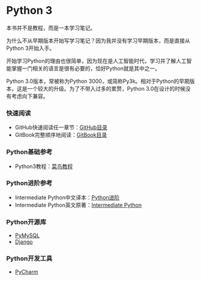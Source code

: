 # Python 3

本书并不是教程，而是一本学习笔记。

为什么不从早期版本开始写学习笔记？因为我并没有学习早期版本，而是直接从Python 3开始入手。

开始学习Python的理由也很简单，因为现在是人工智能时代，学习并了解人工智能掌握一门相关的语言是很有必要的，恰好Python就是其中之一。

Python 3.0版本，常被称为Python 3000，或简称Py3k。相对于Python的早期版本，这是一个较大的升级。为了不带入过多的累赘，Python 3.0在设计的时候没有考虑向下兼容。

### 快速阅读
- GitHub快速阅读任一章节：[GitHub目录](https://github.com/Glepooek/python-gitbook/blob/master/SUMMARY.md)
- GitBook完整顺序地阅读：[GitBook目录](https://glepooek.gitbooks.io/python/content/)

### Python基础参考
- Python3教程：[菜鸟教程](http://www.runoob.com/python3/python3-tutorial.html)

### Python进阶参考
- Intermediate Python中文译本：[Python进阶](https://www.gitbook.com/book/eastlakeside/interpy-zh/details)
- Intermediate Python英文原著：[Intermediate Python](https://github.com/yasoob/intermediatePython)

### Python开源库
- [PyMySQL](https://github.com/PyMySQL/PyMySQL)
- [Django](https://github.com/django/django)

### Python开发工具
- [PyCharm](https://www.jetbrains.com/pycharm/)
